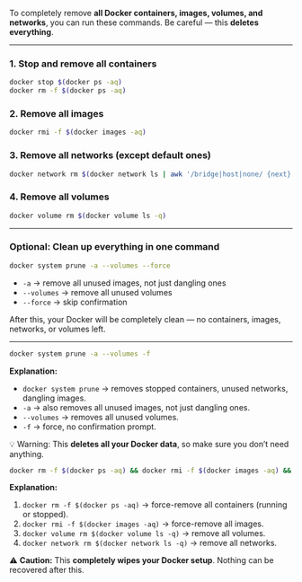 To completely remove **all Docker containers, images, volumes, and networks**, you can run these commands. Be careful — this **deletes everything**.

---

### 1. Stop and remove all containers

```bash
docker stop $(docker ps -aq)
docker rm -f $(docker ps -aq)
```

### 2. Remove all images

```bash
docker rmi -f $(docker images -aq)
```

### 3. Remove all networks (except default ones)

```bash
docker network rm $(docker network ls | awk '/bridge|host|none/ {next} {print $1}')
```

### 4. Remove all volumes

```bash
docker volume rm $(docker volume ls -q)
```

---

### Optional: Clean up everything in **one command**

```bash
docker system prune -a --volumes --force
```

* `-a` → remove all unused images, not just dangling ones
* `--volumes` → remove all unused volumes
* `--force` → skip confirmation

After this, your Docker will be completely clean — no containers, images, networks, or volumes left.

---

```bash
docker system prune -a --volumes -f
```

**Explanation:**

* `docker system prune` → removes stopped containers, unused networks, dangling images.
* `-a` → also removes all unused images, not just dangling ones.
* `--volumes` → removes all unused volumes.
* `-f` → force, no confirmation prompt.

💡 Warning: This **deletes all your Docker data**, so make sure you don’t need anything.

```bash
docker rm -f $(docker ps -aq) && docker rmi -f $(docker images -aq) && docker volume rm $(docker volume ls -q) && docker network rm $(docker network ls -q)
```

**Explanation:**

1. `docker rm -f $(docker ps -aq)` → force-remove all containers (running or stopped).
2. `docker rmi -f $(docker images -aq)` → force-remove all images.
3. `docker volume rm $(docker volume ls -q)` → remove all volumes.
4. `docker network rm $(docker network ls -q)` → remove all networks.

⚠️ **Caution:** This **completely wipes your Docker setup**. Nothing can be recovered after this.
